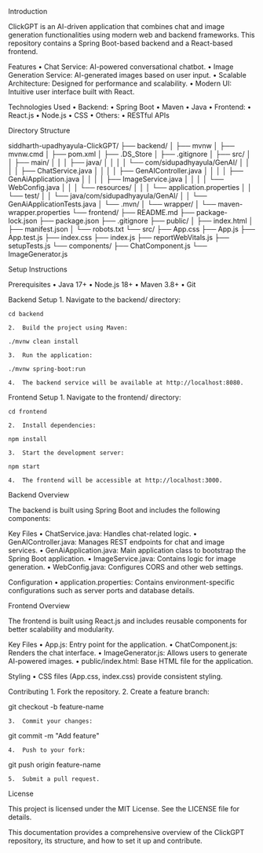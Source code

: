 Introduction

ClickGPT is an AI-driven application that combines chat and image generation functionalities using modern web and backend frameworks. This repository contains a Spring Boot-based backend and a React-based frontend.

Features
	•	Chat Service: AI-powered conversational chatbot.
	•	Image Generation Service: AI-generated images based on user input.
	•	Scalable Architecture: Designed for performance and scalability.
	•	Modern UI: Intuitive user interface built with React.

Technologies Used
	•	Backend:
	•	Spring Boot
	•	Maven
	•	Java
	•	Frontend:
	•	React.js
	•	Node.js
	•	CSS
	•	Others:
	•	RESTful APIs

Directory Structure

siddharth-upadhyayula-ClickGPT/
├── backend/
│   ├── mvnw
│   ├── mvnw.cmd
│   ├── pom.xml
│   ├── .DS_Store
│   ├── .gitignore
│   ├── src/
│   │   ├── main/
│   │   │   ├── java/
│   │   │   │   └── com/sidupadhyayula/GenAI/
│   │   │   │       ├── ChatService.java
│   │   │   │       ├── GenAIController.java
│   │   │   │       ├── GenAiApplication.java
│   │   │   │       ├── ImageService.java
│   │   │   │       └── WebConfig.java
│   │   │   └── resources/
│   │   │       └── application.properties
│   │   └── test/
│   │       └── java/com/sidupadhyayula/GenAI/
│   │           └── GenAiApplicationTests.java
│   └── .mvn/
│       └── wrapper/
│           └── maven-wrapper.properties
└── frontend/
    ├── README.md
    ├── package-lock.json
    ├── package.json
    ├── .gitignore
    ├── public/
    │   ├── index.html
    │   ├── manifest.json
    │   └── robots.txt
    └── src/
        ├── App.css
        ├── App.js
        ├── App.test.js
        ├── index.css
        ├── index.js
        ├── reportWebVitals.js
        ├── setupTests.js
        └── components/
            ├── ChatComponent.js
            └── ImageGenerator.js

Setup Instructions

Prerequisites
	•	Java 17+
	•	Node.js 18+
	•	Maven 3.8+
	•	Git

Backend Setup
	1.	Navigate to the backend/ directory:
 
```
cd backend
```
	2.	Build the project using Maven:
 
```
./mvnw clean install
```

	3.	Run the application:
```
./mvnw spring-boot:run
```

	4.	The backend service will be available at http://localhost:8080.

Frontend Setup
	1.	Navigate to the frontend/ directory:
```
cd frontend
```

	2.	Install dependencies:
```
npm install
```

	3.	Start the development server:
```
npm start
```

	4.	The frontend will be accessible at http://localhost:3000.

Backend Overview

The backend is built using Spring Boot and includes the following components:

Key Files
	•	ChatService.java: Handles chat-related logic.
	•	GenAIController.java: Manages REST endpoints for chat and image services.
	•	GenAiApplication.java: Main application class to bootstrap the Spring Boot application.
	•	ImageService.java: Contains logic for image generation.
	•	WebConfig.java: Configures CORS and other web settings.

Configuration
	•	application.properties: Contains environment-specific configurations such as server ports and database details.

Frontend Overview

The frontend is built using React.js and includes reusable components for better scalability and modularity.

Key Files
	•	App.js: Entry point for the application.
	•	ChatComponent.js: Renders the chat interface.
	•	ImageGenerator.js: Allows users to generate AI-powered images.
	•	public/index.html: Base HTML file for the application.

Styling
	•	CSS files (App.css, index.css) provide consistent styling.

Contributing
	1.	Fork the repository.
	2.	Create a feature branch:

git checkout -b feature-name


	3.	Commit your changes:

git commit -m "Add feature"


	4.	Push to your fork:

git push origin feature-name


	5.	Submit a pull request.

License

This project is licensed under the MIT License. See the LICENSE file for details.

This documentation provides a comprehensive overview of the ClickGPT repository, its structure, and how to set it up and contribute.
